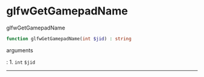 # glfwGetGamepadName
glfwGetGamepadName

```php
function glfwGetGamepadName(int $jid) : string
```



arguments

:    1. `int` `$jid` 



---
     